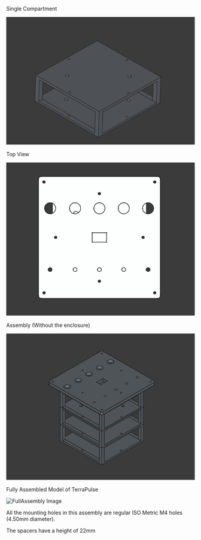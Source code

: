 Single Compartment

![SingleCompartment Image](Images/TerraPulse_SingleCompartment.jpeg)



Top View

![TopView Image](Images/TerraPulse_TopView.jpeg)



Assembly (Without the enclosure)

![TerraPulse Image](Images/TerraPulse.jpeg)



Fully Assembled Model of TerraPulse

![FullAssembly Image](Images/TerraPulse_FullAssembly.jpeg)




All the mounting holes in this assembly are regular ISO Metric M4 holes (4.50mm diameter).

The spacers have a height of 22mm